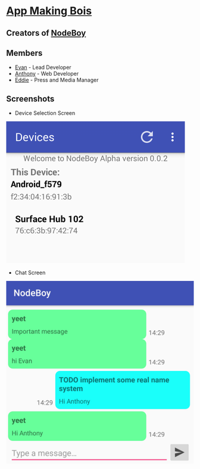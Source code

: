 # [App Making Bois](https://github.com/AppMakingBois)

## Creators of [NodeBoy](https://github.com/AppMakingBois/NodeBoy)

## Members

- [Evan](https://github.com/evan3334) - Lead Developer
- [Anthony](https://github.com/18fadly-anthony) - Web Developer
- [Eddie](https://github.com/Crumkid4) - Press and Media Manager

## Screenshots

- Device Selection Screen

![Screenshot Device Selection](img/screenshot-device-screen.png)

- Chat Screen

![Screenshot Chat](img/screenshot-chat.jpg)
